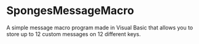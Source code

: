 # SpongesMessageMacro
A simple message macro program made in Visual Basic that allows you to store up to 12 custom messages on 12 different keys.
